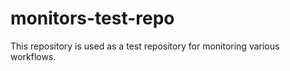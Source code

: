 # monitors-test-repo

This repository is used as a test repository for monitoring various workflows. 
